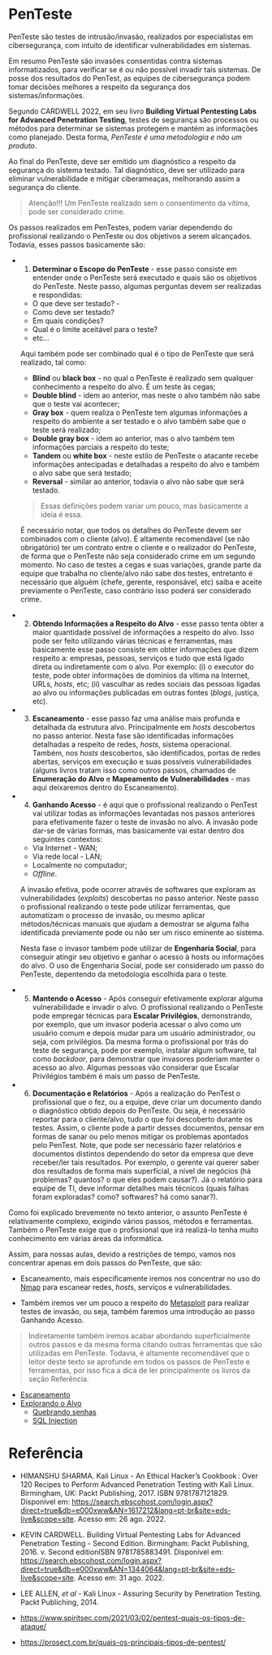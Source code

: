 # PenTeste

PenTeste são testes de intrusão/invasão, realizados por especialistas em cibersegurança, com intuito de identificar vulnerabilidades em sistemas.

Em resumo PenTeste são invasões consentidas contra sistemas informatizados, para verificar se é ou não possível invadir tais sistemas. De posse dos resultados do PenTest, as equipes de cibersegurança podem tomar decisões melhores a respeito da segurança dos sistemas/informações.

Segundo CARDWELL 2022, em seu livro **Building Virtual Pentesting Labs for Advanced Penetration Testing**, testes de segurança são processos ou métodos para determinar se sistemas protegem e mantém as informações como planejado. Desta forma, _PenTeste é uma metodologia e não um produto_.

Ao final do PenTeste, deve ser emitido um diagnóstico a respeito da segurança do sistema testado. Tal diagnóstico, deve ser utilizado para eliminar vulnerabilidade e mitigar ciberameaças, melhorando assim a segurança do cliente.

> Atenção!!! Um PenTeste realizado sem o consentimento da vítima, pode ser considerado crime.

Os passos realizados em PenTestes, podem variar dependendo do profissional realizando o PenTeste ou dos objetivos a serem alcançados. Todavia, esses passos basicamente são:

* 1) **Determinar o Escopo do PenTeste** - esse passo consiste em entender onde o PenTeste será executado e quais são os objetivos do PenTeste. Neste passo, algumas perguntas devem ser realizadas e respondidas:

    * O que deve ser testado? -
    * Como deve ser testado?
    * Em quais condições?
    * Qual é o limite aceitável para o teste?
    * etc...

    Aqui também pode ser combinado qual é o tipo de PenTeste que será realizado, tal como:

    * **Blind** ou **black box** - no qual o PenTeste é realizado sem qualquer conhecimento a respeito do alvo. É um teste às cegas;
    * **Double blind** - idem ao anterior, mas neste o alvo também não sabe que o teste vai acontecer;
    * **Gray box** - quem realiza o PenTeste tem algumas informações a respeito do ambiente a ser testado e o alvo também sabe que o teste será realizado;
    * **Double gray box** - idem ao anterior, mas o alvo também tem informações parciais a respeito do teste;
    * **Tandem** ou **white box** - neste estilo de PenTeste o atacante recebe informações antecipadas e detalhadas a respeito do alvo e também o alvo sabe que será testado;
    * **Reversal** - similar ao anterior, todavia o alvo não sabe que será testado.

    > Essas definições podem variar um pouco, mas basicamente a ideia é essa.

    É necessário notar, que todos os detalhes do PenTeste devem ser combinados com o cliente (alvo). É altamente recomendável (se não obrigatório) ter um contrato entre o cliente e o realizador do PenTeste, de forma que o PenTeste não seja considerado crime em um segundo momento. No caso de testes a cegas e suas variações, grande parte da equipe que trabalha no cliente/alvo não sabe dos testes, entretanto é necessário que alguém (chefe, gerente, responsável, etc) saiba e aceite previamente o PenTeste, caso contrário isso poderá ser considerado crime.

* 2) **Obtendo Informações a Respeito do Alvo** - esse passo tenta obter a maior quantidade possível de informações a respeito do alvo. Isso pode ser feito utilizando várias técnicas e ferramentas, mas basicamente esse passo consiste em obter informações que dizem respeito a: empresas, pessoas, serviços e tudo que está ligado direta ou indiretamente com o alvo. Por exemplo: (i) o executor do teste, pode obter informações de domínios da vítima na Internet, URLs, *hosts*, etc; (ii) vasculhar as redes sociais das pessoas ligadas ao alvo ou informações publicadas em outras fontes (*blogs*, justiça, etc).

* 3) **Escaneamento** - esse passo faz uma análise mais profunda e detalhada da estrutura alvo. Principalmente em *hosts* descobertos no passo anterior. Nesta fase são identificadas informações detalhadas a respeito de redes, *hosts*, sistema operacional. Também, nos *hosts* descobertos, são identificados, portas de redes abertas, serviços em execução e suas possíveis vulnerabilidades (alguns livros tratam isso como outros passos, chamados de **Enumeração do Alvo** e **Mapeamento de Vulnerabilidades** - mas aqui deixaremos dentro do Escaneamento).

* 4) **Ganhando Acesso** - é aqui que o profissional realizando o PenTest vai utilizar todas as informações levantadas nos passos anteriores para efetivamente fazer o teste de invasão no alvo. A invasão pode dar-se de várias formas, mas basicamente vai estar dentro dos seguintes contextos:
    * Via Internet - WAN;
    * Via rede local - LAN;
    * Localmente no computador;
    * *Offline*.

    A invasão efetiva, pode ocorrer através de softwares que exploram as vulnerabilidades (*exploits*) descobertas no passo anterior. Neste passo o profissional realizando o teste pode utilizar ferramentas, que automatizam o processo de invasão, ou mesmo aplicar métodos/técnicas manuais que ajudam a demostrar se alguma falha identificada previamente pode ou não ser um risco eminente ao sistema.

    Nesta fase o invasor também pode utilizar de **Engenharia Social**, para conseguir atingir seu objetivo e ganhar o acesso à hosts ou informações do alvo. O uso de Engenharia Social, pode ser considerado um passo do PenTeste, depentendo da metodologia escolhida para o teste.

* 5) **Mantendo o Acesso** - Após conseguir efetivamente explorar alguma vulnerabilidade e invadir o alvo. O profissional realizando o PenTeste pode empregar técnicas para **Escalar Privilégios**, demonstrando, por exemplo, que um invasor poderia acessar o alvo como um usuário comum e depois mudar para um usuário administrador, ou seja, com privilégios. Da mesma forma o profissional por trás do teste de segurança, pode por exemplo, instalar algum software, tal como *backdoor*, para demonstrar que invasores poderiam manter o acesso ao alvo. Algumas pessoas vão considerar que Escalar Privilégios também é mais um passo de PenTeste.

* 6) **Documentação e Relatórios** - Após a realização do PenTest o profissional que o fez, ou a equipe, deve criar um documento dando o diagnóstico obtido depois do PenTeste. Ou seja, é necessário reportar para o cliente/alvo, tudo o que foi descoberto durante os testes. Assim, o cliente pode a partir desses documentos, pensar em formas de sanar ou pelo menos mitigar os problemas apontados pelo PenTest. Note, que pode ser necessário fazer relatórios e documentos distintos dependendo do setor da empresa que deve receber/ler tais resultados. Por exemplo, o gerente vai querer saber dos resultados de forma mais superficial, a nível de negócios (há problemas? quantos? o que eles podem causar?). Já o relatório para equipe de TI, deve informar detalhes mais técnicos (quais falhas foram exploradas? como? softwares? há como sanar?).

Como foi explicado brevemente no texto anterior, o assunto PenTeste é relativamente complexo, exigindo vários passos, métodos e ferramentas. Também o PenTeste exige que o profissional que irá realizá-lo tenha muito conhecimento em várias áreas da informática.

Assim, para nossas aulas, devido a restrições de tempo, vamos nos concentrar apenas em dois passos do PenTeste, que são:

* Escaneamento, mais especificamente iremos nos concentrar no uso do [Nmap](https://nmap.org/) para escanear redes, *hosts*, serviços e vulnerabilidades.

* Também iremos ver um pouco a respeito do [Metasploit](https://www.metasploit.com/) para realizar testes de invasão, ou seja, também faremos uma introdução ao passo Ganhando Acesso.

> Indiretamente também iremos acabar abordando superficialmente outros passos e da mesma forma citando outras ferramentas que são utilizadas em PenTeste. Todavia, é altamente recomendável que o leitor deste texto se aprofunde em todos os passos de PenTeste e ferramentas, por isso fica a dica de ler principalmente os livros da seção Referência.


* [Escaneamento](nmap)
* [Explorando o Alvo](metaexploit)
    * [Quebrando senhas](passwordCracking)
    * [SQL Injection](sqli)


# Referência

* HIMANSHU SHARMA. Kali Linux - An Ethical Hacker’s Cookbook : Over 120 Recipes to Perform Advanced Penetration Testing with Kali Linux. Birmingham, UK: Packt Publishing, 2017. ISBN 9781787121829. Disponível em: <https://search.ebscohost.com/login.aspx?direct=true&db=e000xww&AN=1617212&lang=pt-br&site=eds-live&scope=site>. Acesso em: 26 ago. 2022.

* KEVIN CARDWELL. Building Virtual Pentesting Labs for Advanced Penetration Testing - Second Edition. Birmingham: Packt Publishing, 2016. v. Second editionISBN 9781785883491. Disponível em: <https://search.ebscohost.com/login.aspx?direct=true&db=e000xww&AN=1344064&lang=pt-br&site=eds-live&scope=site>. Acesso em: 31 ago. 2022.

* LEE ALLEN, *et al* - Kali Linux - Assuring Security by Penetration Testing. Packt Publiching, 2014.

* <https://www.spiritsec.com/2021/03/02/pentest-quais-os-tipos-de-ataque/>

* <https://prosect.com.br/quais-os-principais-tipos-de-pentest/>
